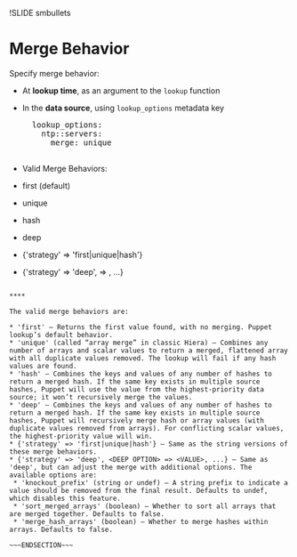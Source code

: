 !SLIDE smbullets
# Merge Behavior

Specify merge behavior:

* At **lookup time**, as an argument to the `lookup` function
* In the **data source**, using `lookup_options` metadata key

    <pre>
    lookup_options:
      ntp::servers:
        merge: unique
    </pre>

* Valid Merge Behaviors:
 * first (default)
 * unique
 * hash
 * deep
 * {'strategy' => 'first|unique|hash'}
 * {'strategy' => 'deep', <DEEP OPTION> => <VALUE>, ...}

~~~SECTION:handouts~~~

****

The valid merge behaviors are:

* 'first' — Returns the first value found, with no merging. Puppet lookup’s default behavior.
* 'unique' (called “array merge” in classic Hiera) — Combines any number of arrays and scalar values to return a merged, flattened array with all duplicate values removed. The lookup will fail if any hash values are found.
* 'hash' — Combines the keys and values of any number of hashes to return a merged hash. If the same key exists in multiple source hashes, Puppet will use the value from the highest-priority data source; it won’t recursively merge the values.
* 'deep' — Combines the keys and values of any number of hashes to return a merged hash. If the same key exists in multiple source hashes, Puppet will recursively merge hash or array values (with duplicate values removed from arrays). For conflicting scalar values, the highest-priority value will win.
* {'strategy' => 'first|unique|hash'} — Same as the string versions of these merge behaviors.
* {'strategy' => 'deep', <DEEP OPTION> => <VALUE>, ...} — Same as 'deep', but can adjust the merge with additional options. The available options are:
 * 'knockout_prefix' (string or undef) — A string prefix to indicate a value should be removed from the final result. Defaults to undef, which disables this feature.
 * 'sort_merged_arrays' (boolean) — Whether to sort all arrays that are merged together. Defaults to false.
 * 'merge_hash_arrays' (boolean) — Whether to merge hashes within arrays. Defaults to false.

~~~ENDSECTION~~~

